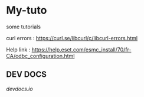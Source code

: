 # My-tuto
some tutorials



curl errors : https://curl.se/libcurl/c/libcurl-errors.html

Help link : https://help.eset.com/esmc_install/70/fr-CA/odbc_configuration.html



## DEV DOCS

*devdocs.io*
  ``` https://devdocs.io/
